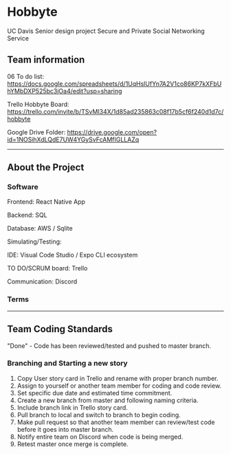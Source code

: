 # Hobbyte
UC Davis Senior design project
Secure and Private Social Networking Service

## Team information

06 To do list:
https://docs.google.com/spreadsheets/d/1UqHslUfYn7A2V1co86KP7kXFbUhYMbDXP525bc3jOa4/edit?usp=sharing

Trello Hobbyte Board:
https://trello.com/invite/b/TSvMI34X/1d85ad235863c08f17b5cf6f240d1d7c/hobbyte

Google Drive Folder:
https://drive.google.com/open?id=1NOSihXdLQdE7UW4YGySvFcAMfIGLLAZq

--- 

## About the Project

### Software 

Frontend: React Native App 

Backend: SQL

Database: AWS / Sqlite

Simulating/Testing:

IDE: Visual Code Studio / Expo CLI ecosystem

TO DO/SCRUM board: Trello 

Communication: Discord 

### Terms

---

## Team Coding Standards 

"Done" - Code has been reviewed/tested and pushed to master branch.

### Branching and Starting a new story

1. Copy User story card in Trello and rename with proper branch number. 
2. Assign to yourself or another team member for coding and code review. 
3. Set specific due date and estimated time commitment. 
4. Create a new branch from master and following naming criteria. 
5. Include branch link in Trello story card. 
6. Pull branch to local and switch to branch to begin coding. 
7. Make pull request so that another team member can review/test code before it goes into master branch. 
8. Notify entire team on Discord when code is being merged. 
9. Retest master once merge is complete.

